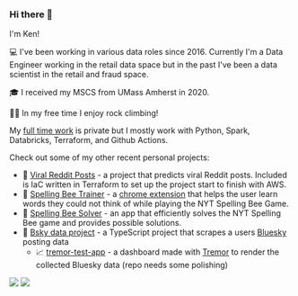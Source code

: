 ### Hi there 👋

I'm Ken! 

💻 I've been working in various data roles since 2016. Currently I'm a Data Engineer working in the retail data space but in the past I've been a data scientist in the retail and fraud space. 

🎓 I received my MSCS from UMass Amherst in 2020. 

🧗‍♂️ In my free time I enjoy rock climbing!

My [full time work](https://github.com/kenmyers-8451) is private but I mostly work with Python, Spark, Databricks, Terraform, and Github Actions.

Check out some of my other recent personal projects:

- 🤖 [Viral Reddit Posts](https://github.com/ViralRedditPosts) - a project that predicts viral Reddit posts. Included is IaC written in Terraform to set up the project start to finish with AWS.
- 🐝 [Spelling Bee Trainer](https://github.com/kennethjmyers/SpellingBeeTrainer) - a [chrome extension](https://chromewebstore.google.com/detail/spelling-bee-trainer/cdgcncbhgjfcgmdkiklogjapkbfpbdjc?pli=1) that helps the user learn words they could not think of while playing the NYT Spelling Bee Game.
- 🐝 [Spelling Bee Solver](https://github.com/kennethjmyers/SpellingBeeSolver) - an app that efficiently solves the NYT Spelling Bee game and provides possible solutions.
- 🦋 [Bsky data project](https://github.com/kennethjmyers/bsky_data_project) - a TypeScript project that scrapes a users [Bluesky](https://bsky.app/) posting data
  - 📈 [tremor-test-app](https://github.com/kennethjmyers/tremor-test-app) - a dashboard made with [Tremor](https://www.tremor.so/) to render the collected Bluesky data (repo needs some polishing)

<picture>
  <source
    srcset="https://github-readme-stats.vercel.app/api?username=kennethjmyers&show_icons=true&theme=dark"
    media="(prefers-color-scheme: dark)"
  />
  <source
    srcset="https://github-readme-stats.vercel.app/api?username=kennethjmyers&show_icons=true"
    media="(prefers-color-scheme: light), (prefers-color-scheme: no-preference)"
  />
  <img src="https://github-readme-stats.vercel.app/api?username=kennethjmyers&show_icons=true" />
</picture>

<picture>
  <source
    srcset="https://github-readme-stats.vercel.app/api/top-langs?username=kennethjmyers&show_icons=true&locale=en&layout=compact&theme=dark&hide=Jupyter%20Notebook,HTML,CSS,SCSS,Ruby"
    media="(prefers-color-scheme: dark)"
  />
  <img src="https://github-readme-stats.vercel.app/api/top-langs?username=kennethjmyers&show_icons=true&locale=en&layout=compact&hide=Jupyter%20Notebook,HTML,CSS,SCSS,Ruby" />
</picture>

<!--
**kennethjmyers/kennethjmyers** is a ✨ _special_ ✨ repository because its `README.md` (this file) appears on your GitHub profile.

Here are some ideas to get you started:

- 🔭 I’m currently working on ...
- 🌱 I’m currently learning ...
- 👯 I’m looking to collaborate on ...
- 🤔 I’m looking for help with ...
- 💬 Ask me about ...
- 📫 How to reach me: ...
- 😄 Pronouns: ...
- ⚡ Fun fact: ...
-->

